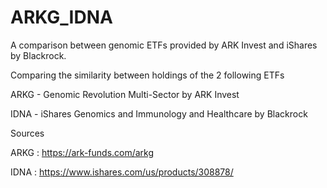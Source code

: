 # ARKG_IDNA

A comparison between genomic ETFs provided by ARK Invest and iShares by Blackrock.

Comparing the similarity between holdings of the 2 following ETFs

ARKG - Genomic Revolution Multi-Sector by ARK Invest

IDNA - iShares Genomics and Immunology and Healthcare by Blackrock



Sources

ARKG : https://ark-funds.com/arkg

IDNA : https://www.ishares.com/us/products/308878/
